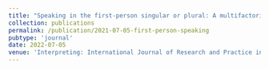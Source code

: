 ```yaml
---
title: "Speaking in the first-person singular or plural: A multifactorial, speech corpus–based analysis of institutional interpreters"
collection: publications
permalink: /publication/2021-07-05-first-person-speaking
pubtype: 'journal'
date: 2022-07-05
venue: 'Interpreting: International Journal of Research and Practice in Interpreting'
---
```

